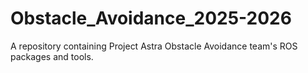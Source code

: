 # Obstacle_Avoidance_2025-2026
A repository containing Project Astra Obstacle Avoidance team's ROS packages and tools.
